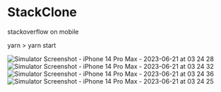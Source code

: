# StackClone
stackoverflow on mobile

yarn > yarn start


![Simulator Screenshot - iPhone 14 Pro Max - 2023-06-21 at 03 24 28](https://github.com/Deepom5/StackClone/assets/64247104/4527cb05-4a70-4a0f-b154-adb8fa8f8788)
![Simulator Screenshot - iPhone 14 Pro Max - 2023-06-21 at 03 24 32](https://github.com/Deepom5/StackClone/assets/64247104/77257047-af1f-4710-afd3-4fb151d3e384)
![Simulator Screenshot - iPhone 14 Pro Max - 2023-06-21 at 03 24 36](https://github.com/Deepom5/StackClone/assets/64247104/f7543d4b-6814-4b6c-94fb-16cbf87d875b)
![Simulator Screenshot - iPhone 14 Pro Max - 2023-06-21 at 03 24 25](https://github.com/Deepom5/StackClone/assets/64247104/a4220a0f-798b-45e5-9269-13d4d3e8791f)
